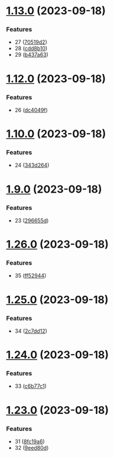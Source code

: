 # [1.13.0](https://github.com/pyh0414/semantic-release/compare/v1.12.0...v1.13.0) (2023-09-18)


### Features

* 27 ([70519d2](https://github.com/pyh0414/semantic-release/commit/70519d22d7e40c4d73d9adb7795f300775af66f4))
* 28 ([cdd8b10](https://github.com/pyh0414/semantic-release/commit/cdd8b10c8bb18f7f950327b57ea2fa585a179781))
* 29 ([b437a63](https://github.com/pyh0414/semantic-release/commit/b437a63d145addbc723de2573a12bafc362d1d5c))

# [1.12.0](https://github.com/pyh0414/semantic-release/compare/v1.11.0...v1.12.0) (2023-09-18)


### Features

* 26 ([dc4049f](https://github.com/pyh0414/semantic-release/commit/dc4049f85925411857c009f5fc939b4fb83adc37))

# [1.10.0](https://github.com/pyh0414/semantic-release/compare/v1.9.0...v1.10.0) (2023-09-18)


### Features

* 24 ([343d264](https://github.com/pyh0414/semantic-release/commit/343d264c59fc50a2d88db050e08a54472fe343b2))

# [1.9.0](https://github.com/pyh0414/semantic-release/compare/v1.8.0...v1.9.0) (2023-09-18)


### Features

* 23 ([296655d](https://github.com/pyh0414/semantic-release/commit/296655d4d6b1cbbd919818bf325f1059323493c6))

# [1.26.0](https://github.com/pyh0414/semantic/compare/v1.25.0...v1.26.0) (2023-09-18)


### Features

* 35 ([ff52944](https://github.com/pyh0414/semantic/commit/ff529440ab33e46b0f5487a5e9b558bcfe8963f3))

# [1.25.0](https://github.com/pyh0414/semantic/compare/v1.24.0...v1.25.0) (2023-09-18)


### Features

* 34 ([2c7dd12](https://github.com/pyh0414/semantic/commit/2c7dd129065762e287633542ce30f754b87b2131))

# [1.24.0](https://github.com/pyh0414/semantic/compare/v1.23.0...v1.24.0) (2023-09-18)


### Features

* 33 ([c6b77c1](https://github.com/pyh0414/semantic/commit/c6b77c15a5534821a240fc132c166848bc6d1b1f))

# [1.23.0](https://github.com/pyh0414/semantic/compare/v1.22.0...v1.23.0) (2023-09-18)


### Features

* 31 ([8fc19a6](https://github.com/pyh0414/semantic/commit/8fc19a68c1b32dc0b3ecf6f235a8c39fd997ed06))
* 32 ([9eed80d](https://github.com/pyh0414/semantic/commit/9eed80dfc66ddd9ce4ac9682d52df6ee7f0c4fd1))
